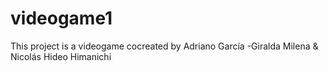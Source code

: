 # videogame1
This project is a videogame cocreated by Adriano García -Giralda Milena &amp; Nicolás Hideo Himanichi
